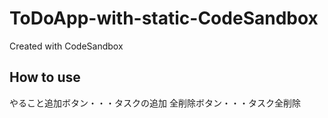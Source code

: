 # ToDoApp-with-static-CodeSandbox

Created with CodeSandbox

## How to use

やること追加ボタン・・・タスクの追加
全削除ボタン・・・タスク全削除
